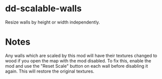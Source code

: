 # dd-scalable-walls
Resize walls by height or width independently.

# Notes
Any walls which are scaled by this mod will have their textures changed to wood
if you open the map with the mod disabled. To fix this, enable the mod and use
the "Reset Scale" button on each wall before disabling it again. This will
restore the original textures.
